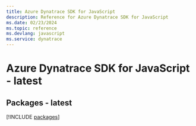 ```yaml
---
title: Azure Dynatrace SDK for JavaScript
description: Reference for Azure Dynatrace SDK for JavaScript
ms.date: 02/23/2024
ms.topic: reference
ms.devlang: javascript
ms.service: dynatrace
---
```

# Azure Dynatrace SDK for JavaScript - latest
## Packages - latest
[!INCLUDE [packages](dynatrace-index.md)]